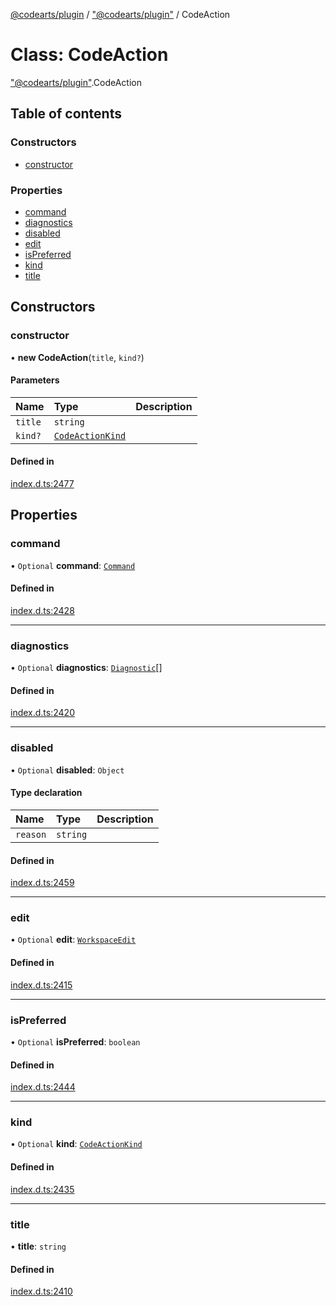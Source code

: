 [@codearts/plugin](../README.md) / ["@codearts/plugin"](../modules/_codearts_plugin_.md) / CodeAction

# Class: CodeAction

["@codearts/plugin"](../modules/_codearts_plugin_.md).CodeAction

## Table of contents

### Constructors

- [constructor](codearts_plugin_.CodeAction.md#constructor)

### Properties

- [command](codearts_plugin_.CodeAction.md#command)
- [diagnostics](codearts_plugin_.CodeAction.md#diagnostics)
- [disabled](codearts_plugin_.CodeAction.md#disabled)
- [edit](codearts_plugin_.CodeAction.md#edit)
- [isPreferred](codearts_plugin_.CodeAction.md#ispreferred)
- [kind](codearts_plugin_.CodeAction.md#kind)
- [title](codearts_plugin_.CodeAction.md#title)

## Constructors

### constructor

• **new CodeAction**(`title`, `kind?`)

#### Parameters

| Name | Type | Description |
| :------ | :------ | :------ |
| `title` | `string` |  |
| `kind?` | [`CodeActionKind`](codearts_plugin_.CodeActionKind.md) |  |

#### Defined in

[index.d.ts:2477](https://github.com/huaweicloud/cloudide-plugin-api/blob/3b0eee8/index.d.ts#L2477)

## Properties

### command

• `Optional` **command**: [`Command`](../interfaces/codearts_plugin_.Command.md)

#### Defined in

[index.d.ts:2428](https://github.com/huaweicloud/cloudide-plugin-api/blob/3b0eee8/index.d.ts#L2428)

___

### diagnostics

• `Optional` **diagnostics**: [`Diagnostic`](codearts_plugin_.Diagnostic.md)[]

#### Defined in

[index.d.ts:2420](https://github.com/huaweicloud/cloudide-plugin-api/blob/3b0eee8/index.d.ts#L2420)

___

### disabled

• `Optional` **disabled**: `Object`

#### Type declaration

| Name | Type | Description |
| :------ | :------ | :------ |
| `reason` | `string` |  |

#### Defined in

[index.d.ts:2459](https://github.com/huaweicloud/cloudide-plugin-api/blob/3b0eee8/index.d.ts#L2459)

___

### edit

• `Optional` **edit**: [`WorkspaceEdit`](codearts_plugin_.WorkspaceEdit.md)

#### Defined in

[index.d.ts:2415](https://github.com/huaweicloud/cloudide-plugin-api/blob/3b0eee8/index.d.ts#L2415)

___

### isPreferred

• `Optional` **isPreferred**: `boolean`

#### Defined in

[index.d.ts:2444](https://github.com/huaweicloud/cloudide-plugin-api/blob/3b0eee8/index.d.ts#L2444)

___

### kind

• `Optional` **kind**: [`CodeActionKind`](codearts_plugin_.CodeActionKind.md)

#### Defined in

[index.d.ts:2435](https://github.com/huaweicloud/cloudide-plugin-api/blob/3b0eee8/index.d.ts#L2435)

___

### title

• **title**: `string`

#### Defined in

[index.d.ts:2410](https://github.com/huaweicloud/cloudide-plugin-api/blob/3b0eee8/index.d.ts#L2410)
